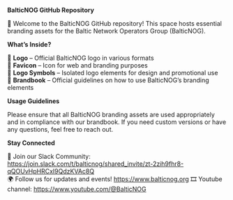 **BalticNOG GitHub Repository**

🚀 Welcome to the BalticNOG GitHub repository! This space hosts essential branding assets for the Baltic Network Operators Group (BalticNOG).

**What’s Inside?**

📌 **Logo** – Official BalticNOG logo in various formats  
📌 **Favicon** – Icon for web and branding purposes  
📌 **Logo Symbols** – Isolated logo elements for design and promotional use  
📌 **Brandbook** – Official guidelines on how to use BalticNOG’s branding elements  

**Usage Guidelines**

Please ensure that all BalticNOG branding assets are used appropriately and in compliance with our brandbook. If you need custom versions or have any questions, feel free to reach out.

**Stay Connected**

💬 Join our Slack Community: https://join.slack.com/t/balticnog/shared_invite/zt-2zih9fhr8-qQOUvHpHRCxI9QdzKVAc8Q  
🌍 Follow us for updates and events! https://www.balticnog.org
🎞️ Youtube channel: https://www.youtube.com/@BalticNOG
